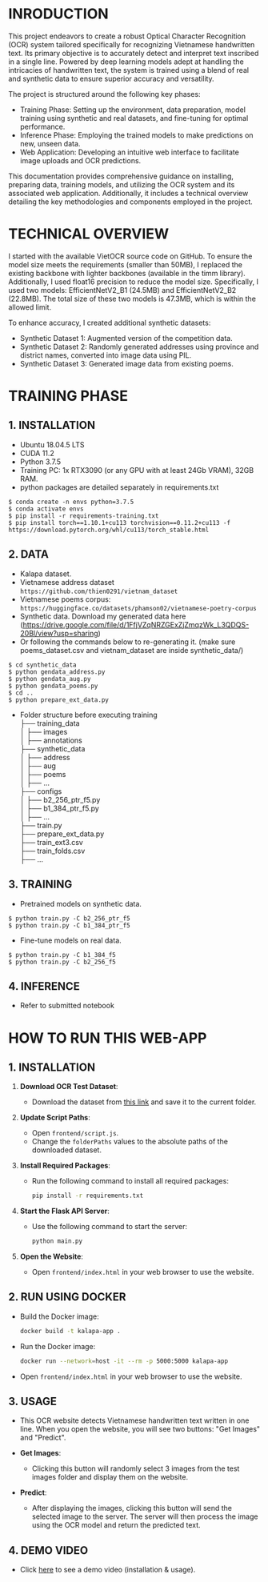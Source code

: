 # INRODUCTION
This project endeavors to create a robust Optical Character Recognition (OCR) system tailored specifically for recognizing Vietnamese handwritten text. Its primary objective is to accurately detect and interpret text inscribed in a single line. Powered by deep learning models adept at handling the intricacies of handwritten text, the system is trained using a blend of real and synthetic data to ensure superior accuracy and versatility.

The project is structured around the following key phases:

- Training Phase: Setting up the environment, data preparation, model training using synthetic and real datasets, and fine-tuning for optimal performance.
- Inference Phase: Employing the trained models to make predictions on new, unseen data.
- Web Application: Developing an intuitive web interface to facilitate image uploads and OCR predictions.

This documentation provides comprehensive guidance on installing, preparing data, training models, and utilizing the OCR system and its associated web application. Additionally, it includes a technical overview detailing the key methodologies and components employed in the project.


# TECHNICAL OVERVIEW
I started with the available VietOCR source code on GitHub. To ensure the model size meets the requirements (smaller than 50MB), I replaced the existing backbone with lighter backbones (available in the timm library). Additionally, I used float16 precision to reduce the model size. Specifically, I used two models: EfficientNetV2_B1 (24.5MB) and EfficientNetV2_B2 (22.8MB). The total size of these two models is 47.3MB, which is within the allowed limit.

To enhance accuracy, I created additional synthetic datasets:
- Synthetic Dataset 1: Augmented version of the competition data.
- Synthetic Dataset 2: Randomly generated addresses using province and district names, converted into image data using PIL.
- Synthetic Dataset 3: Generated image data from existing poems.
# TRAINING PHASE
## 1. INSTALLATION
- Ubuntu 18.04.5 LTS
- CUDA 11.2
- Python 3.7.5
- Training PC: 1x RTX3090 (or any GPU with at least 24Gb VRAM), 32GB RAM.
- python packages are detailed separately in requirements.txt
```
$ conda create -n envs python=3.7.5
$ conda activate envs
$ pip install -r requirements-training.txt
$ pip install torch==1.10.1+cu113 torchvision==0.11.2+cu113 -f https://download.pytorch.org/whl/cu113/torch_stable.html
```
## 2. DATA
* Kalapa dataset.  
* Vietnamese address dataset `https://github.com/thien0291/vietnam_dataset`  
* Vietnamese poems corpus: `https://huggingface.co/datasets/phamson02/vietnamese-poetry-corpus`  
* Synthetic data. Download my generated data here (https://drive.google.com/file/d/1FfjVZqNRZGExZjZmqzWk_L3QDQS-20Bl/view?usp=sharing)  
* Or following the commands below to re-generating it. (make sure poems_dataset.csv and vietnam_dataset are inside synthetic_data/)    
```
$ cd synthetic_data  
$ python gendata_address.py    
$ python gendata_aug.py  
$ python gendata_poems.py  
$ cd ..  
$ python prepare_ext_data.py  
``` 

* Folder structure before executing training  
├── training_data   
│ ├── images    
│ ├── annotations    
├── synthetic_data   
│ ├── address    
│ ├── aug    
│ ├── poems  
│ ├── ...  
├── configs   
│ ├── b2_256_ptr_f5.py   
│ ├── b1_384_ptr_f5.py   
│ ├── ...   
├── train.py  
├── prepare_ext_data.py  
├── train_ext3.csv  
├── train_folds.csv  
├── ...  

## 3. TRAINING
* Pretrained models on synthetic data.  
```
$ python train.py -C b2_256_ptr_f5  
$ python train.py -C b1_384_ptr_f5  
```

* Fine-tune models on real data.  
```
$ python train.py -C b1_384_f5  
$ python train.py -C b2_256_f5  
```

## 4. INFERENCE

* Refer to submitted notebook


# HOW TO RUN THIS WEB-APP
## 1. INSTALLATION
1. **Download OCR Test Dataset**:
   - Download the dataset from [this link](https://drive.google.com/drive/folders/1s3mGm31XuI5v8Q2__-Y5m_9vZZQXtqwI?usp=sharing) and save it to the current folder.

2. **Update Script Paths**:
   - Open `frontend/script.js`.
   - Change the `folderPaths` values to the absolute paths of the downloaded dataset.

3. **Install Required Packages**:
   - Run the following command to install all required packages:
     ```bash
     pip install -r requirements.txt
     ```

4. **Start the Flask API Server**:
   - Use the following command to start the server:
     ```bash
     python main.py
     ```

5. **Open the Website**:
   - Open `frontend/index.html` in your web browser to use the website.

## 2. RUN USING DOCKER
* Build the Docker image:
   ```bash
   docker build -t kalapa-app .
   ```
*  Run the Docker image:
   ```bash
   docker run --network=host -it --rm -p 5000:5000 kalapa-app
   ```
* Open `frontend/index.html` in your web browser to use the website.


## 3. USAGE

* This OCR website detects Vietnamese handwritten text written in one line. When you open the website, you will see two buttons: "Get Images" and "Predict".

* **Get Images**:
  - Clicking this button will randomly select 3 images from the test images folder and display them on the website.

* **Predict**:
  - After displaying the images, clicking this button will send the selected image to the server. The server will then process the image using the OCR model and return the predicted text.

## 4. DEMO VIDEO
* Click [here](https://youtu.be/DEpq-Sp9e74) to see a demo video (installation & usage).


 
